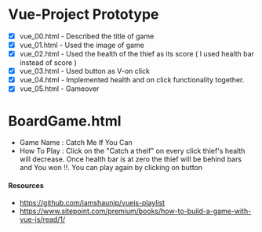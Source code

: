 # Vue-Project Prototype
- [x] vue_00.html - Described the title of game
- [x] vue_01.html - Used the image of game
- [x] vue_02.html - Used the health of the thief as its score ( I used health bar instead of score )
- [x] vue_03.html - Used button as V-on click 
- [x] vue_04.html - Implemented health and on click functionality together.
- [x] vue_05.html - Gameover 

# BoardGame.html
- Game Name : Catch Me If You Can
- How To Play : Click on the "Catch a theif" on every click thief's health will decrease. Once health bar is at zero the thief will be behind bars and You won !!. You can play again by clicking on button

#### Resources
- https://github.com/iamshaunjp/vuejs-playlist
- https://www.sitepoint.com/premium/books/how-to-build-a-game-with-vue-js/read/1/
